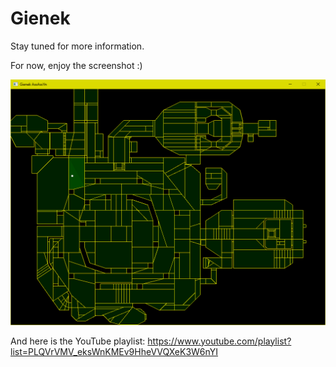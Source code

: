 # Gienek

Stay tuned for more information.

For now, enjoy the screenshot :)

![Alt text](/docs/screenshots/pic01.png?raw=true "Just an overview")

And here is the YouTube playlist:
https://www.youtube.com/playlist?list=PLQVrVMV_eksWnKMEv9HheVVQXeK3W6nYI
